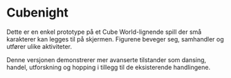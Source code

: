 # Cubenight

Dette er en enkel prototype på et Cube World-lignende spill der små karakterer kan legges til på skjermen. Figurene beveger seg, samhandler og utfører ulike aktiviteter.

Denne versjonen demonstrerer mer avanserte tilstander som dansing, handel, utforskning og hopping i tillegg til de eksisterende handlingene.
